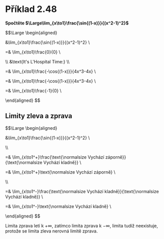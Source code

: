 # Příklad 2.48
**Spočtěte $\Large\lim_{x\to1}\frac{\sin{(1-x)}}{(x^2-1)^2}$**


$$\Large
\begin{aligned}

&\lim_{x\to1}\frac{\sin{(1-x)}}{(x^2-1)^2} \\

=& \lim_{x\to1}\frac{0}{0} \\

\\\\
&\text{It's L'Hospital Time:}
\\\\

=& \lim_{x\to1}\frac{-\cos{(1-x)}}{4x^3-4x} \\

=& \lim_{x\to1}\frac{-\cos{(1-x)}}{4x^3-4x} \\

=& \lim_{x\to1}\frac{-1}{0} \\

\end{aligned}
$$

## Limity zleva a zprava
$$\Large
\begin{aligned}

&\lim_{x\to1}\frac{\sin{(1-x)}}{(x^2-1)^2} \\

\\\\

=& \lim_{x\to1^+}\frac{\text{\normalsize Vychází záporně}}{\text{\normalsize Vychází kladně}} \\

=& \lim_{x\to1^+}\text{\normalsize Vychází záporně} \\

\\\\

=& \lim_{x\to1^-}\frac{\text{\normalsize Vychází kladně}}{\text{\normalsize Vychází kladně}} \\

=& \lim_{x\to1^-}\text{\normalsize Vychází kladně} \\

\end{aligned}
$$

Limita zprava letí k $+\infty$, zatímco limita zprava k $-\infty$, limita tudíž neexistuje, protože se limita zleva nerovná limitě zprava.